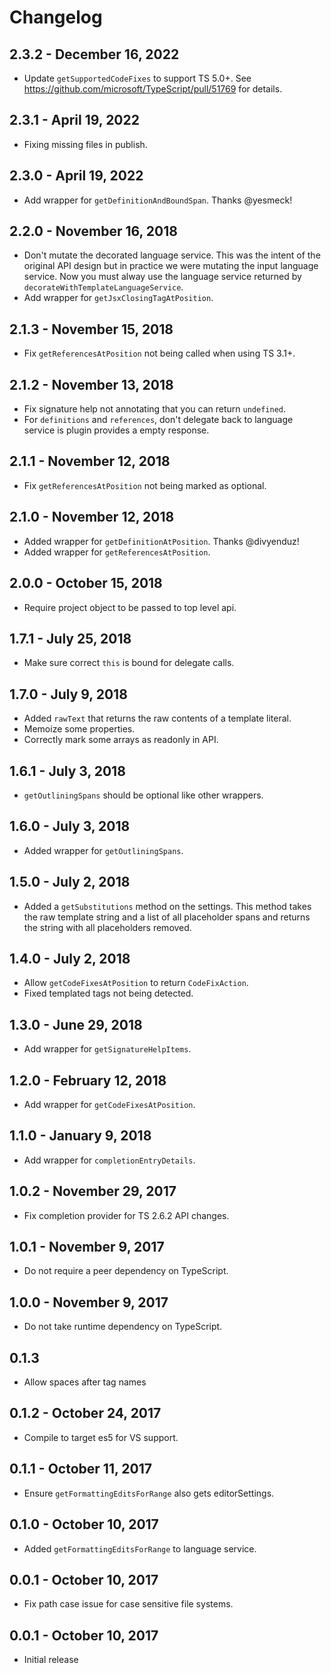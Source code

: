 # Changelog

## 2.3.2 - December 16, 2022
- Update `getSupportedCodeFixes` to support TS 5.0+. See https://github.com/microsoft/TypeScript/pull/51769 for details.

## 2.3.1 - April 19, 2022
- Fixing missing files in publish.

## 2.3.0 - April 19, 2022
- Add wrapper for `getDefinitionAndBoundSpan`. Thanks @yesmeck!

## 2.2.0 - November 16, 2018
- Don't mutate the decorated language service. This was the intent of the original API design but in practice we were
mutating the input language service. Now you must alway use the language service returned by `decorateWithTemplateLanguageService`.
- Add wrapper for `getJsxClosingTagAtPosition`.

## 2.1.3 - November 15, 2018
- Fix `getReferencesAtPosition` not being called when using TS 3.1+.

## 2.1.2 - November 13, 2018
- Fix signature help not annotating that you can return `undefined`.
- For `definitions` and `references`, don't delegate back to language service is plugin provides a empty response.

## 2.1.1 - November 12, 2018
- Fix `getReferencesAtPosition` not being marked as optional.

## 2.1.0 - November 12, 2018
- Added wrapper for `getDefinitionAtPosition`. Thanks @divyenduz!
- Added wrapper for `getReferencesAtPosition`.

## 2.0.0 - October 15, 2018
- Require project object to be passed to top level api.

## 1.7.1 - July 25, 2018
- Make sure correct `this` is bound for delegate calls.

## 1.7.0 - July 9, 2018
- Added `rawText` that returns the raw contents of a template literal.
- Memoize some properties.
- Correctly mark some arrays as readonly in API.

## 1.6.1 - July 3, 2018
- `getOutliningSpans` should be optional like other wrappers.

## 1.6.0 - July 3, 2018
- Added wrapper for `getOutliningSpans`.

## 1.5.0 - July 2, 2018
- Added a `getSubstitutions` method on the settings. This method takes the raw template string
and a list of all placeholder spans and returns the string with all placeholders removed.

## 1.4.0 - July 2, 2018
- Allow `getCodeFixesAtPosition` to return `CodeFixAction`.
- Fixed templated tags not being detected.

## 1.3.0 - June 29, 2018
- Add wrapper for `getSignatureHelpItems`.

## 1.2.0 - February 12, 2018
- Add wrapper for `getCodeFixesAtPosition`.

## 1.1.0 - January 9, 2018
- Add wrapper for `completionEntryDetails`.

## 1.0.2 - November 29, 2017
- Fix completion provider for TS 2.6.2 API changes.

## 1.0.1 - November 9, 2017
- Do not require a peer dependency on TypeScript.

## 1.0.0 - November 9, 2017
- Do not take runtime dependency on TypeScript.

## 0.1.3
- Allow spaces after tag names

## 0.1.2 - October 24, 2017
- Compile to target es5 for VS support.

## 0.1.1 - October 11, 2017
- Ensure `getFormattingEditsForRange` also gets editorSettings.

## 0.1.0 - October 10, 2017
- Added `getFormattingEditsForRange` to language service.

## 0.0.1 - October 10, 2017
- Fix path case issue for case sensitive file systems.

## 0.0.1 - October 10, 2017
- Initial release